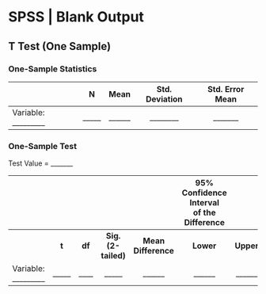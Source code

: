 # SPSS | Blank Output

## T Test (One Sample)

### One-Sample Statistics

||N|Mean|Std. Deviation|Std. Error Mean|
| :- | :-: | :-: | :-: | :-: |
|Variable: \_\_\_\_\_\_\_\_\_|\_\_\_\_\_|\_\_\_\_\_\_|\_\_\_\_\_\_\_\_|\_\_\_\_\_\_\_|

### One-Sample Test

Test Value = \_\_\_\_\_\_\_

| |||||95% Confidence Interval <br>of the Difference||
| :- | :-: | :-: | :-: | :-: | :-: | :-: |
| |**t**|**df**|**Sig. (2-tailed)**|**Mean Difference**|**Lower**|**Upper**|
|Variable: \_\_\_\_\_\_\_\_\_|\_\_\_\_\_|\_\_\_\_|\_\_\_\_\_|\_\_\_\_\_\_|\_\_\_\_\_\_|\_\_\_\_\_\_|
